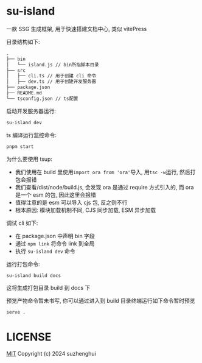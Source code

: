 # su-island

一款 SSG 生成框架, 用于快速搭建文档中心, 类似 vitePress

目录结构如下:

```bash
.
├── bin
│   └── island.js // bin所指脚本目录
├── src
│   ├── cli.ts // 用于创建 cli 命令
│   ├── dev.ts // 用于创建开发服务器
├── package.json
├── README.md
└── tsconfig.json // ts配置
```

启动开发服务器运行:

```bash
su-island dev
```

ts 编译运行监控命令:

```bash
pnpm start
```

为什么要使用 tsup:

- 我们使用在 build 里使用`import ora from 'ora'`导入, 用`tsc -w`运行, 然后打包会报错
- 我们查看/dist/node/build.js, 会发现 ora 是通过 require 方式引入的, 而 ora 是一个 esm 的包, 因此这里会报错
- 值得注意的是 esm 可以导入 cjs 包, 反之则不行
- 根本原因: 模块加载机制不同, CJS 同步加载, ESM 异步加载

调试 cli 如下:

- 在 package.json 中声明 bin 字段
- 通过 `npm link` 将命令 link 到全局
- 执行 `su-island dev` 命令

运行打包命令:

```bash
su-island build docs
```

这将生成打包目录 build 到 docs 下

预览产物命令暂未书写, 你可以通过进入到 build 目录终端运行如下命令暂时预览

```bash
serve .
```

# LICENSE

[MIT](https://github.com/zhenghui-su/su-island/blob/master/LICENSE)
Copyright (c) 2024 suzhenghui
